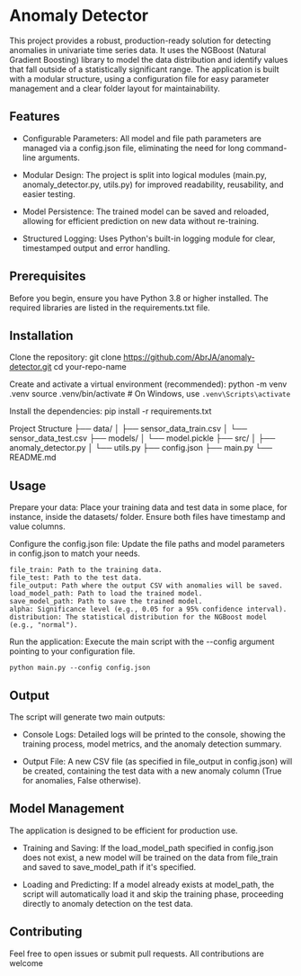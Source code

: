# Anomaly Detector

This project provides a robust, production-ready solution for detecting anomalies in univariate time series data. It uses the NGBoost (Natural Gradient Boosting) library to model the data distribution and identify values that fall outside of a statistically significant range. The application is built with a modular structure, using a configuration file for easy parameter management and a clear folder layout for maintainability.

## Features

- Configurable Parameters: All model and file path parameters are managed via a config.json file, eliminating the need for long command-line arguments.

- Modular Design: The project is split into logical modules (main.py, anomaly_detector.py, utils.py) for improved readability, reusability, and easier testing.

- Model Persistence: The trained model can be saved and reloaded, allowing for efficient prediction on new data without re-training.

- Structured Logging: Uses Python's built-in logging module for clear, timestamped output and error handling.

## Prerequisites

Before you begin, ensure you have Python 3.8 or higher installed. The required libraries are listed in the requirements.txt file.

## Installation

Clone the repository:
    git clone https://github.com/AbrJA/anomaly-detector.git
    cd your-repo-name

Create and activate a virtual environment (recommended):
    python -m venv .venv
    source .venv/bin/activate  # On Windows, use `.venv\Scripts\activate`

Install the dependencies:
    pip install -r requirements.txt

Project Structure
    ├── data/
    │   ├── sensor_data_train.csv
    │   └── sensor_data_test.csv
    ├── models/
    │   └── model.pickle
    ├── src/
    │   ├── anomaly_detector.py
    │   └── utils.py
    ├── config.json
    ├── main.py
    └── README.md

## Usage

Prepare your data: Place your training data and test data in some place, for instance, inside the datasets/ folder. Ensure both files have timestamp and value columns.

Configure the config.json file: Update the file paths and model parameters in config.json to match your needs.

    file_train: Path to the training data.
    file_test: Path to the test data.
    file_output: Path where the output CSV with anomalies will be saved.
    load_model_path: Path to load the trained model.
    save_model_path: Path to save the trained model.
    alpha: Significance level (e.g., 0.05 for a 95% confidence interval).
    distribution: The statistical distribution for the NGBoost model (e.g., "normal").

Run the application: Execute the main script with the --config argument pointing to your configuration file.

```
python main.py --config config.json
```

## Output

The script will generate two main outputs:

- Console Logs: Detailed logs will be printed to the console, showing the training process, model metrics, and the anomaly detection summary.

- Output File: A new CSV file (as specified in file_output in config.json) will be created, containing the test data with a new anomaly column (True for anomalies, False otherwise).

## Model Management

The application is designed to be efficient for production use.

- Training and Saving: If the load_model_path specified in config.json does not exist, a new model will be trained on the data from file_train and saved to save_model_path if it's specified.

- Loading and Predicting: If a model already exists at model_path, the script will automatically load it and skip the training phase, proceeding directly to anomaly detection on the test data.

## Contributing

Feel free to open issues or submit pull requests. All contributions are welcome
